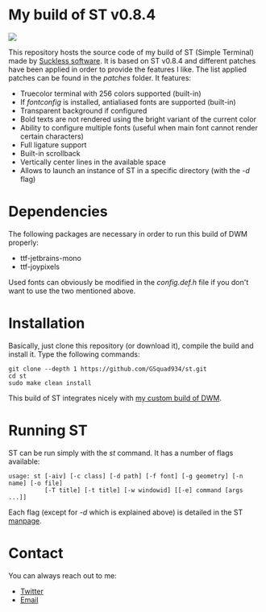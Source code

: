 # My build of ST v0.8.4

![](https://hostr.co/file/obSXadt8ekL0/st.png)

This repository hosts the source code of my build of ST (Simple Terminal) made by [Suckless software](https://st.suckless.org/). It is based on ST v0.8.4 and different patches have been applied in order to provide the features I like. The list applied patches can be found in the *patches* folder. It features:

* Truecolor terminal with 256 colors supported (built-in)
* If *fontconfig* is installed, antialiased fonts are supported (built-in)
* Transparent background if configured
* Bold texts are not rendered using the bright variant of the current color
* Ability to configure multiple fonts (useful when main font cannot render certain characters)
* Full ligature support
* Built-in scrollback
* Vertically center lines in the available space
* Allows to launch an instance of ST in a specific directory (with the *-d* flag)

# Dependencies
The following packages are necessary in order to run this build of DWM properly:

* ttf-jetbrains-mono
* ttf-joypixels

Used fonts can obviously be modified in the *config.def.h* file if you don't want to use the two mentioned above.

# Installation
Basically, just clone this repository (or download it), compile the build and install it. Type the following commands:

```
git clone --depth 1 https://github.com/GSquad934/st.git
cd st
sudo make clean install
```

This build of ST integrates nicely with [my custom build of DWM](https://github.com/GSquad934/dwm).

# Running ST
ST can be run simply with the *st* command. It has a number of flags available:

```
usage: st [-aiv] [-c class] [-d path] [-f font] [-g geometry] [-n name] [-o file]
          [-T title] [-t title] [-w windowid] [[-e] command [args ...]]
```

Each flag (except for *-d* which is explained above) is detailed in the ST [manpage](https://www.mankier.com/1/st).

# Contact
You can always reach out to me:

* [Twitter](https://twitter.com/gaetanict)
* [Email](mailto:gaetan@ictpourtous.com)
